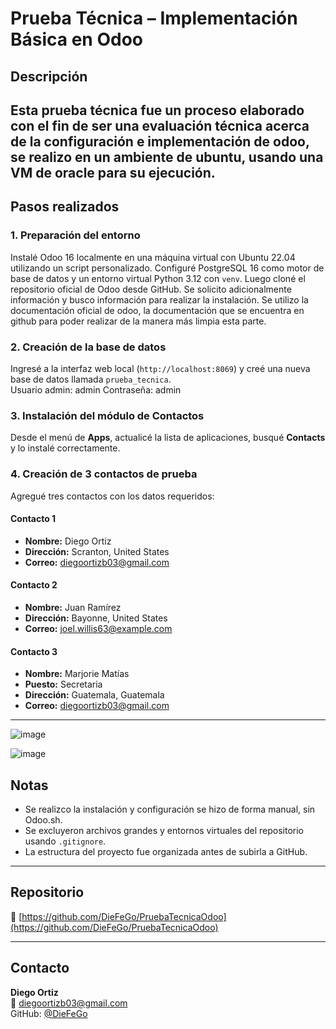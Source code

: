 # Prueba Técnica – Implementación Básica en Odoo

## Descripción

Esta prueba técnica fue un proceso elaborado con el fin de ser una evaluación técnica acerca de la configuración e implementación de odoo, se realizo en un ambiente de ubuntu, usando una VM de oracle para su 
ejecución.
---

## Pasos realizados

### 1. Preparación del entorno

Instalé Odoo 16 localmente en una máquina virtual con Ubuntu 22.04 utilizando un script personalizado. Configuré PostgreSQL 16 como motor de base de datos y un entorno virtual Python 3.12 con `venv`. Luego cloné el repositorio oficial de Odoo desde GitHub. Se solicito adicionalmente información y busco información para realizar la instalación. Se utilizo la documentación oficial de odoo, la documentación que se encuentra en github para poder realizar de la manera más limpia esta parte.

### 2. Creación de la base de datos

Ingresé a la interfaz web local (`http://localhost:8069`) y creé una nueva base de datos llamada `prueba_tecnica`.  
Usuario admin: admin
Contraseña: admin

### 3. Instalación del módulo de Contactos

Desde el menú de **Apps**, actualicé la lista de aplicaciones, busqué **Contacts** y lo instalé correctamente.

### 4. Creación de 3 contactos de prueba

Agregué tres contactos con los datos requeridos:

#### Contacto 1
- **Nombre:** Diego Ortiz  
- **Dirección:** Scranton, United States  
- **Correo:** diegoortizb03@gmail.com

#### Contacto 2
- **Nombre:** Juan Ramírez  
- **Dirección:** Bayonne, United States  
- **Correo:** joel.willis63@example.com

#### Contacto 3
- **Nombre:** Marjorie Matías  
- **Puesto:** Secretaria  
- **Dirección:** Guatemala, Guatemala  
- **Correo:** diegoortizb03@gmail.com

---
![image](https://github.com/user-attachments/assets/ad2928e5-35c7-4bef-88ee-28813cd01b05)

![image](https://github.com/user-attachments/assets/865566b8-26ec-4259-802b-ec426705e943)

## Notas

- Se realizco la instalación y configuración se hizo de forma manual, sin Odoo.sh.
- Se excluyeron archivos grandes y entornos virtuales del repositorio usando `.gitignore`.
- La estructura del proyecto fue organizada antes de subirla a GitHub.

---

## Repositorio

🔗 [https://github.com/DieFeGo/PruebaTecnicaOdoo](https://github.com/DieFeGo/PruebaTecnicaOdoo)

---

## Contacto

**Diego Ortiz**  
📧 diegoortizb03@gmail.com  
GitHub: [@DieFeGo](https://github.com/DieFeGo)
